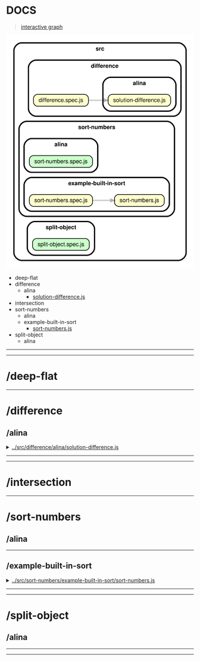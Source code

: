 <!-- BEGIN TITLE -->

# DOCS

<!-- END TITLE -->

<!-- BEGIN TREE -->

> [interactive graph](./dependency-graph.html)

![dependency graph](./dependency-graph.svg)

<!-- END TREE -->

<!-- BEGIN TOC -->

- deep-flat
- difference
  - alina
    - [solution-difference.js](#srcdifferencealinasolution-differencejs)
- intersection
- sort-numbers
  - alina
  - example-built-in-sort
    - [sort-numbers.js](#srcsort-numbersexample-built-in-sortsort-numbersjs)
- split-object
  - alina

---

<!-- END TOC -->

---

<!-- BEGIN DOCS -->

# /deep-flat

---

# /difference

## /alina

<details><summary><a href="../../src/difference/alina/solution-difference.js" id="srcdifferencealinasolution-differencejs">../src/difference/alina/solution-difference.js</a></summary>

<a name="difference"></a>

## difference ⇒ <code>Array</code>

Creates an array of values that are in the first array, but not not in the second array.

Repeated values are not duplicated in the return value, and the order of result values are determined by the first array.

**Note:** This function returns a new array, and has no side-effects.

**Returns**: <code>Array</code> - Returns the new array of filtered values.

| Param    | Type               | Default         | Description            |
| -------- | ------------------ | --------------- | ---------------------- |
| [array]  | <code>Array</code> | <code>[]</code> | The array to inspect.  |
| [values] | <code>Array</code> | <code>[]</code> | The values to exclude. |

**Example**

```js
difference([2, 1], [2, 3]); //  [1]
```

**Example**

```js
difference([1, 2, 1], [2, 3]); //  [1]
```

</details>

---

---

# /intersection

---

# /sort-numbers

## /alina

---

## /example-built-in-sort

<details><summary><a href="../../src/sort-numbers/example-built-in-sort/sort-numbers.js" id="srcsort-numbersexample-built-in-sortsort-numbersjs">../src/sort-numbers/example-built-in-sort/sort-numbers.js</a></summary>

<a name="sortNumbers"></a>

## sortNumbers ⇒ <code>Array.&lt;number&gt;</code>

Sorts an array of numbers from smallest to largest.

Returns a new array without modifying the original array.

Does not need to support: NaN, Infinity, -Infinity.

**Returns**: <code>Array.&lt;number&gt;</code> - A new array with the same numbers, but sorted.

| Param          | Type                              | Default         | Description                   |
| -------------- | --------------------------------- | --------------- | ----------------------------- |
| [arrOfNumbers] | <code>Array.&lt;number&gt;</code> | <code>[]</code> | The array of numbers to sort. |

**Example**

```js
sortNumbers([1.5, 1, -1.5, 0, -1]);
// -> [-1.5, -1, 0, 1, 1.5]
```

**Example**

```js
sortNumbers([-1, 0, 1]);
// -> [-1, 0, 1]
```

</details>

---

---

# /split-object

## /alina

---

---

<!-- END DOCS -->
